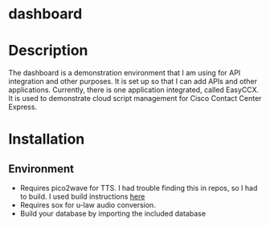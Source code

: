 # dashboard

# Description
The dashboard is a demonstration environment that I am using for API integration and other purposes. It is set up so that I can add APIs and other applications. Currently, there is one application integrated, called EasyCCX. It is used to demonstrate cloud script management for Cisco Contact Center Express.

# Installation

## Environment
* Requires pico2wave for TTS. I had trouble finding this in repos, so I had to build. I used build instructions <a href='http://pbxinaflash.com/community/threads/svox-pico-tts-for-asterisk.17859/'>here</a><br>
* Requires sox for u-law audio conversion.<br>
* Build your database by importing the included database
